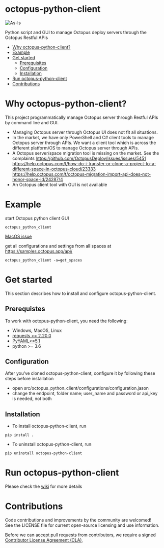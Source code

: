 # octopus-python-client

![As-Is](https://img.shields.io/badge/Support%20Level-As--Is-e8762c.svg)

Python script and GUI to manage Octopus deploy servers through the Octopus Restful APIs

* [Why octopus-python-client?](#why-octopus-python-client)
* [Example](#example)
* [Get started](#get-started)
	* [Prerequisites](#prerequisites)
	* [Configuration](#configuration)
	* [Installation](#installation)
* [Run octopus-python-client](#run-octopus-python-client)
* [Contributions](#contributions)

# Why octopus-python-client?

This project programmatically manage Octopus server through Restful APIs by command line and GUI.
* Managing Octopus server through Octopus UI does not fit all situations.
* In the market, we have only PowerShell and C# client tools to manage Octopus server through APIs. We want a client tool which is across the different platform/OS to manage Octopus server through APIs. 
* A Octopus server/space migration tool is missing on the market. See the complaints
https://github.com/OctopusDeploy/Issues/issues/5451
https://help.octopus.com/t/how-do-i-transfer-or-clone-a-project-to-a-different-space-in-octopus-cloud/23333
https://help.octopus.com/t/octopus-migration-import-api-does-not-honor-space-id/24287/4
* An Octopus client tool with GUI is not available

# Example
start Octopus python client GUI
```
octopus_python_client
```
[MacOS issue](https://stackoverflow.com/questions/52529403/button-text-of-tkinter-does-not-work-in-mojave)

get all configurations and settings from all spaces at https://samples.octopus.app/api/
```
octopus_python_client -a=get_spaces
```

# Get started

This section describes how to install and configure octopus-python-client.


## Prerequistes

To work with octopus-python-client, you need the following:

* Windows, MacOS, Linux
* [requests >= 2.20.0](https://pypi.org/project/requests/)
* [PyYAML>=5.1](https://pypi.org/project/PyYAML/)
* python >= 3.6


## Configuration

After you've cloned octopus-python-client, configure it by following these steps before installation

* open src/octopus_python_client/configurations/configuration.jason
* change the endpoint, folder name; user_name and password or api_key is needed, not both

## Installation

* To install octopus-python-client, run

```
pip install .
```

* To uninstall octopus-python-client, run

```
pip uninstall octopus-python-client
```

# Run octopus-python-client

Please check the [wiki](https://github.com/tableau/octopus-python-client/wiki) for more details

# Contributions

Code contributions and improvements by the community are welcomed!
See the LICENSE file for current open-source licensing and use information.

Before we can accept pull requests from contributors, we require a signed [Contributor License Agreement (CLA)](http://tableau.github.io/contributing.html),

